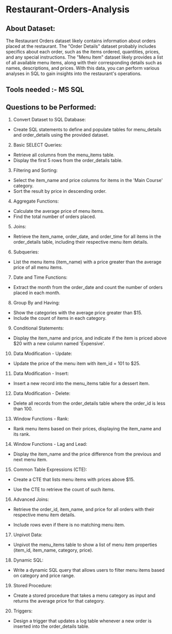 # Restaurant-Orders-Analysis

## About Dataset: 
The Restaurant Orders dataset likely contains information about orders placed at the restaurant. The "Order Details" dataset probably includes specifics about each order, such as the items ordered, quantities, prices, and any special instructions. The "Menu Item" dataset likely provides a list of all available menu items, along with their corresponding details such as names, descriptions, and prices.
With this data, you can perform various analyses in SQL to gain insights into the restaurant's operations. 

## Tools needed :- MS SQL 

## Questions to be Performed:

1. Convert Dataset to SQL Database: 

- Create SQL statements to define and populate tables for menu_details and order_details using the provided dataset. 

2. Basic SELECT Queries: 

- Retrieve all columns from the menu_items table. 
- Display the first 5 rows from the order_details table. 

3. Filtering and Sorting: 

- Select the item_name and price columns for items in the 'Main Course' category. 
- Sort the result by price in descending order. 

4. Aggregate Functions: 

- Calculate the average price of menu items. 
- Find the total number of orders placed. 

5. Joins: 

- Retrieve the item_name, order_date, and order_time for all items in the order_details table, including their respective menu item details. 
6. Subqueries: 

- List the menu items (item_name) with a price greater than the average price of all menu items. 

7. Date and Time Functions: 

- Extract the month from the order_date and count the number of orders placed in each month. 

8. Group By and Having: 

- Show the categories with the average price greater than $15. 
- Include the count of items in each category. 

9. Conditional Statements: 

- Display the item_name and price, and indicate if the item is priced above $20 with a new column named 'Expensive'. 

10. Data Modification - Update: 

- Update the price of the menu item with item_id = 101 to $25. 

11. Data Modification - Insert: 

- Insert a new record into the menu_items table for a dessert item. 

12. Data Modification - Delete: 

- Delete all records from the order_details table where the order_id is less than 100. 

13. Window Functions - Rank: 

- Rank menu items based on their prices, displaying the item_name and its rank. 

14. Window Functions - Lag and Lead: 

- Display the item_name and the price difference from the previous and next menu item. 

15. Common Table Expressions (CTE): 

- Create a CTE that lists menu items with prices above $15. 

- Use the CTE to retrieve the count of such items. 

16. Advanced Joins: 

- Retrieve the order_id, item_name, and price for all orders with their respective menu item details. 

- Include rows even if there is no matching menu item. 

17. Unpivot Data: 

- Unpivot the menu_items table to show a list of menu item properties (item_id, item_name, category, price). 

18. Dynamic SQL: 

- Write a dynamic SQL query that allows users to filter menu items based on category and price range. 

19. Stored Procedure: 

- Create a stored procedure that takes a menu category as input and returns the average price for that category. 

20. Triggers: 

- Design a trigger that updates a log table whenever a new order is inserted into the order_details table.



